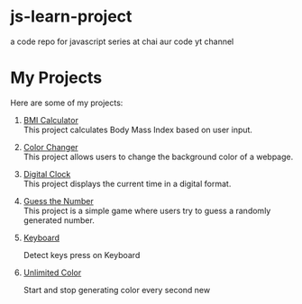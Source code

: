 # js-learn-project

a code repo for javascript series at chai aur code yt channel

# My Projects

Here are some of my projects:

1. [BMI Calculator](https://hirdeshmewada.github.io/js-learn-project/07_projects/2-BMICalculator/)  
   This project calculates Body Mass Index based on user input.

2. [Color Changer](https://hirdeshmewada.github.io/js-learn-project/07_projects/1-colorChanger/)  
   This project allows users to change the background color of a webpage.

3. [Digital Clock](https://hirdeshmewada.github.io/js-learn-project/07_projects/3-DigitalClock/)  
   This project displays the current time in a digital format.

4. [Guess the Number](https://hirdeshmewada.github.io/js-learn-project/07_projects/4-GuessTheNumber/)  
   This project is a simple game where users try to guess a randomly generated number.

5. [Keyboard](https://hirdeshmewada.github.io/js-learn-project/07_projects/5-keyboard)

   Detect keys press on Keyboard

6. [Unlimited Color](https://hirdeshmewada.github.io/js-learn-project/07_projects/6-unlimitedColors)

   Start and stop generating color every second new
